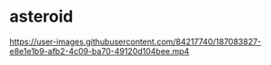 # asteroid

https://user-images.githubusercontent.com/84217740/187083827-e8e1e1b9-afb2-4c09-ba70-49120d104bee.mp4
